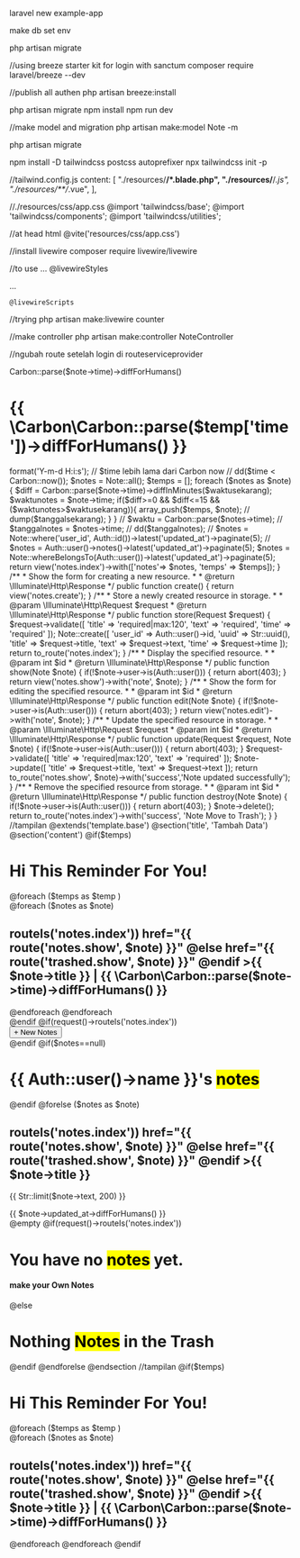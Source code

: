 laravel new example-app

make db 
set env

php artisan migrate

//using breeze starter kit for login with sanctum
composer require laravel/breeze --dev

//publish all authen
php artisan breeze:install

php artisan migrate
npm install
npm run dev

//make model and migration
php artisan make:model Note -m 

php artisan migrate

npm install -D tailwindcss postcss autoprefixer
npx tailwindcss init -p

//tailwind.config.js
  content: [
    "./resources/**/*.blade.php",
    "./resources/**/*.js",
    "./resources/**/*.vue",
  ],

//./resources/css/app.css
@import 'tailwindcss/base';
@import 'tailwindcss/components';
@import 'tailwindcss/utilities';

//at head html
@vite('resources/css/app.css')

//install livewire
composer require livewire/livewire

//to use
...
    @livewireStyles
</head>
<body>
    ...
 
    @livewireScripts
</body>
</html>

//trying
php artisan make:livewire counter


//make controller
php artisan make:controller NoteController 


//ngubah route setelah login
di routeserviceprovider

Carbon::parse($note->time)->diffForHumans() 
<h1>{{ \Carbon\Carbon::parse($temp['time'])->diffForHumans() }}</h1>

<?php

namespace App\Http\Controllers;

use App\Models\Note;
use Carbon\Carbon;
use Illuminate\Support\Str;
use Illuminate\Http\Request;
use Illuminate\Support\Facades\Auth;

class NoteController extends Controller
{
    /**
     * Display a listing of the resource.
     *
     * @return \Illuminate\Http\Response
     */
    public function index()
    {
        $waktusekarang = date('Y-m-d H:i:s');
        // string ke carbon
        $time = new Carbon($waktusekarang);

        // mengambil waktu sekarang menggunakan carbon (cara 1)
        // $waktusekarangCarbon = Carbon::now()->format('Y-m-d H:i:s');

        // $time lebih lama dari Carbon now
        // dd($time < Carbon::now());

        $notes = Note::all();
        $temps = [];
        foreach ($notes as $note){
            $diff = Carbon::parse($note->time)->diffInMinutes($waktusekarang);

            $waktunotes = $note->time;
            if($diff>=0 && $diff<=15 && ($waktunotes>$waktusekarang)){
                array_push($temps, $note);
                // dump($tanggalsekarang);

            }

        }


        // $waktu = Carbon::parse($notes->time);
        // $tanggalnotes = $notes->time;
        // dd($tanggalnotes);

        // $notes = Note::where('user_id', Auth::id())->latest('updated_at')->paginate(5);
        // $notes = Auth::user()->notes()->latest('updated_at')->paginate(5);
        $notes = Note::whereBelongsTo(Auth::user())->latest('updated_at')->paginate(5);

        return view('notes.index')->with(['notes'=> $notes, 'temps' => $temps]);
    }

    /**
     * Show the form for creating a new resource.
     *
     * @return \Illuminate\Http\Response
     */
    public function create()
    {
        return view('notes.create');
    }

    /**
     * Store a newly created resource in storage.
     *
     * @param  \Illuminate\Http\Request  $request
     * @return \Illuminate\Http\Response
     */
    public function store(Request $request)
    {

        $request->validate([
            'title' => 'required|max:120',
            'text' => 'required',
            'time' => 'required'
        ]);


        Note::create([
            'user_id' => Auth::user()->id,
            'uuid' => Str::uuid(),
            'title' => $request->title,
            'text' => $request->text,
            'time' => $request->time
        ]);

        return to_route('notes.index');
    }

    /**
     * Display the specified resource.
     *
     * @param  int  $id
     * @return \Illuminate\Http\Response
     */
    public function show(Note $note)
    {
        if(!$note->user->is(Auth::user())) {
            return abort(403);
        }

        return view('notes.show')->with('note', $note);
    }

    /**
     * Show the form for editing the specified resource.
     *
     * @param  int  $id
     * @return \Illuminate\Http\Response
     */
    public function edit(Note $note)
    {
        if(!$note->user->is(Auth::user())) {
            return abort(403);
        }

        return view('notes.edit')->with('note', $note);
    }

    /**
     * Update the specified resource in storage.
     *
     * @param  \Illuminate\Http\Request  $request
     * @param  int  $id
     * @return \Illuminate\Http\Response
     */
    public function update(Request $request, Note $note)
    {
        if(!$note->user->is(Auth::user())) {
            return abort(403);
        }

        $request->validate([
            'title' => 'required|max:120',
            'text' => 'required'
        ]);

        $note->update([
            'title' => $request->title,
            'text' => $request->text
        ]);

        return to_route('notes.show', $note)->with('success','Note updated successfully');
    }

    /**
     * Remove the specified resource from storage.
     *
     * @param  int  $id
     * @return \Illuminate\Http\Response
     */
    public function destroy(Note $note)
    {
        if(!$note->user->is(Auth::user())) {
            return abort(403);
        }

        $note->delete();

        return to_route('notes.index')->with('success', 'Note Move to Trash');
    }
}


//tampilan

@extends('template.base')

@section('title', 'Tambah Data')

@section('content')




@if($temps)

    <h1 class="text-center mt-20">Hi This Reminder For You!</h1>


    @foreach ($temps as $temp )
    <div class="flex flex-col justify-center items-center mt-10">
    @foreach ($notes as $note)

    <h2 class="font-bold text-2xl">

        <a

        @if(request()->routeIs('notes.index'))
            href="{{ route('notes.show', $note) }}"
        @else
            href="{{ route('trashed.show', $note) }}"
        @endif
        >{{ $note->title }} | <span class="text-sm"> {{ \Carbon\Carbon::parse($note->time)->diffForHumans() }} </span></a>

    </h2>


    @endforeach
    @endforeach



</div>


@endif



@if(request()->routeIs('notes.index'))
<div class="flex items-center justify-center mt-20">
    <a href="{{ route('notes.create') }}" class="btn-link btn-lg mb-2">      <button type="submit" class="
        px-6
        py-2.5
        bg-fuchsia-500
        text-white
        font-medium
        text-xs
        leading-tight
        uppercase
        rounded
        shadow-md
        hover:bg-blue-700 hover:shadow-lg
        focus:bg-blue-700 focus:shadow-lg focus:outline-none focus:ring-0
        active:bg-blue-800 active:shadow-lg
        transition
        duration-150
        ease-in-out">+ New Notes</button></a>
</div>

@endif

@if($notes==null)
    <div class="mx-auto my-20 text-center">

        <h1 class="mb-4 text-4xl font-extrabold tracking-tight leading-none text-gray-900 md:text-5xl lg:text-6xl dark:text-white">{{ Auth::user()->name }}'s <mark class="px-2 text-white hover:bg-fuchsia-500 bg-blue-600 rounded dark:bg-blue-500">notes</mark> </h1>

    </div>
@endif


@forelse ($notes as $note)
    <div class="my-6 p-6 bg-white border-b border-gray-200 shadow-sm sm:rounded-lg">
        <h2 class="font-bold text-2xl">
            <a
            @if(request()->routeIs('notes.index'))
                href="{{ route('notes.show', $note) }}"
            @else
                href="{{ route('trashed.show', $note) }}"
            @endif
            >{{ $note->title }}</a>
        </h2>
        <p class="mt-2">
            {{ Str::limit($note->text, 200) }}
        </p>
        <span class="block mt-4 text-sm opacity-70">{{ $note->updated_at->diffForHumans() }}</span>
    </div>
@empty
    @if(request()->routeIs('notes.index'))
    <div class="mx-auto my-20 text-center">

        <h1 class="mb-4 text-4xl font-extrabold tracking-tight leading-none text-gray-900 md:text-5xl lg:text-6xl dark:text-white"> You have no <mark class="px-2 text-white hover:bg-fuchsia-500 bg-blue-600 rounded dark:bg-blue-500">notes</mark> yet. </h1>
        <h4>make your Own Notes</h4>

    </div>
    @else

    <div class="mx-auto my-60 text-center">

        <h1 class="mb-4 text-4xl font-extrabold tracking-tight leading-none text-gray-900 md:text-5xl lg:text-6xl dark:text-white"> Nothing <mark class="px-2 text-white hover:bg-fuchsia-500 bg-blue-600 rounded dark:bg-blue-500">Notes</mark> in the Trash </h1>

    </div>
    @endif
@endforelse


@endsection

//tampilan

@if($temps)

    <h1 class="text-center mt-20">Hi This Reminder For You!</h1>


    @foreach ($temps as $temp )
    <div class="flex flex-col justify-center items-center mt-10">
    @foreach ($notes as $note)

    <h2 class="font-bold text-2xl">

        <a

        @if(request()->routeIs('notes.index'))
            href="{{ route('notes.show', $note) }}"
        @else
            href="{{ route('trashed.show', $note) }}"
        @endif
        >{{ $note->title }} | <span class="text-sm"> {{ \Carbon\Carbon::parse($note->time)->diffForHumans() }} </span></a>

    </h2>

</div>
    @endforeach
    @endforeach






@endif
